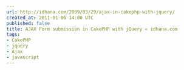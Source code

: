```yaml
---
url: http://idhana.com/2009/03/29/ajax-in-cakephp-with-jquery/
created_at: 2011-01-06 14:00 UTC
published: false
title: AJAX Form submission in CakePHP with jQuery « idhana.com
tags:
- CakePHP
- jquery
- Ajax
- javascript
---
```



